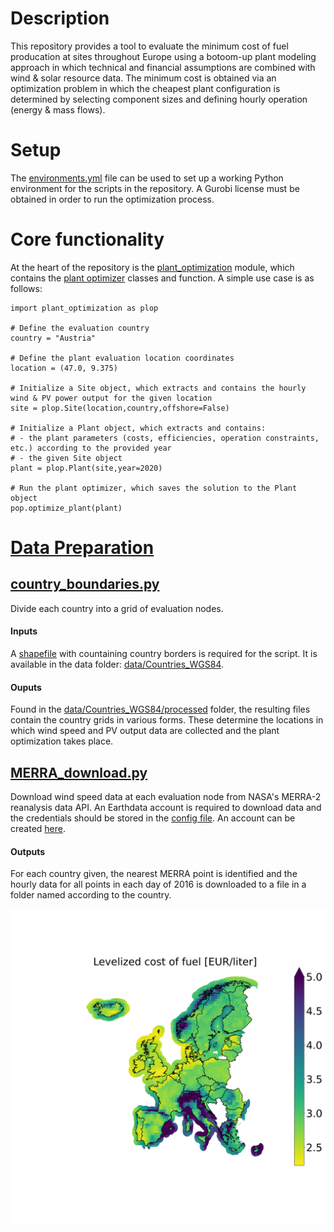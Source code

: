 # Description

This repository provides a tool to evaluate the minimum cost of fuel producation at sites throughout Europe using a botoom-up plant modeling approach in which technical and financial assumptions are combined with wind & solar resource data. The minimum cost is obtained via an optimization problem in which the cheapest plant configuration is determined by selecting component sizes and defining hourly operation (energy & mass flows). 

# Setup
The [environments.yml](https://github.com/kwdseymour/EuroSAFs/blob/master/environment.yml) file can be used to set up a working Python environment for the scripts in the repository. A Gurobi license must be obtained in order to run the optimization process.

# Core functionality
At the heart of the repository is the [plant_optimization](https://github.com/kwdseymour/EuroSAFs/tree/master/scripts/optimization/plant_optimization) module, which contains the [plant optimizer](https://github.com/kwdseymour/EuroSAFs/blob/master/scripts/optimization/plant_optimization/plant_optimizer.py) classes and function. A simple use case is as follows:

    import plant_optimization as plop
    
    # Define the evaluation country
    country = "Austria"
    
    # Define the plant evaluation location coordinates
    location = (47.0, 9.375)
    
    # Initialize a Site object, which extracts and contains the hourly wind & PV power output for the given location
    site = plop.Site(location,country,offshore=False)
    
    # Initialize a Plant object, which extracts and contains:
    # - the plant parameters (costs, efficiencies, operation constraints, etc.) according to the provided year
    # - the given Site object
    plant = plop.Plant(site,year=2020)
    
    # Run the plant optimizer, which saves the solution to the Plant object
    pop.optimize_plant(plant)


# [Data Preparation](https://github.com/kwdseymour/EuroSAFs/tree/master/scripts/data_preparation)
## [country_boundaries.py](https://github.com/kwdseymour/EuroSAFs/blob/master/scripts/data_preparation/country_boundaries.py)
Divide each country into a grid of evaluation nodes.
#### Inputs
A [shapefile](https://github.com/kwdseymour/EuroSAFs/blob/master/data/Countries_WGS84/Countries_WGS84.shp) with countaining country borders is required for the script. It is available in the data folder: [data/Countries_WGS84](https://github.com/kwdseymour/EuroSAFs/tree/master/data/Countries_WGS84).
#### Ouputs
Found in the [data/Countries_WGS84/processed](https://github.com/kwdseymour/EuroSAFs/tree/master/data/Countries_WGS84/processed) folder, the resulting files contain the country grids in various forms. These determine the locations in which wind speed and PV output data are collected and the plant optimization takes place.

## [MERRA_download.py](https://github.com/kwdseymour/EuroSAFs/blob/master/scripts/data_preparation/MERRA_download.py)
Download wind speed data at each evaluation node from NASA's MERRA-2 reanalysis data API. An Earthdata account is required to download data and the credentials should be stored in the [config file](https://github.com/kwdseymour/EuroSAFs/blob/master/scripts/config_template.json). An account can be created [here](https://urs.earthdata.nasa.gov/).
#### Outputs
For each country given, the nearest MERRA point is identified and the hourly data for all points in each day of 2016 is downloaded to a file in a folder named according to the country.




![alt text](https://github.com/kwdseymour/EuroSAFs/blob/master/gfx/LCOF_combined.png)
